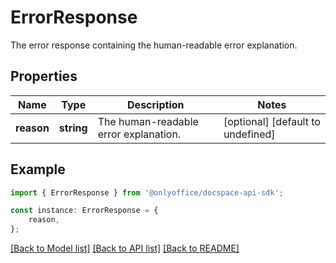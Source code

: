 # ErrorResponse

The error response containing the human-readable error explanation.

## Properties

Name | Type | Description | Notes
------------ | ------------- | ------------- | -------------
**reason** | **string** | The human-readable error explanation. | [optional] [default to undefined]

## Example

```typescript
import { ErrorResponse } from '@onlyoffice/docspace-api-sdk';

const instance: ErrorResponse = {
    reason,
};
```

[[Back to Model list]](../README.md#documentation-for-models) [[Back to API list]](../README.md#documentation-for-api-endpoints) [[Back to README]](../README.md)
